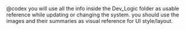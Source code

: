 
@codex you will use all the info inside the Dev_Logic folder as usable reference while updating or changing the system. you should use the images and their summaries as visual reference for UI style/layout.
